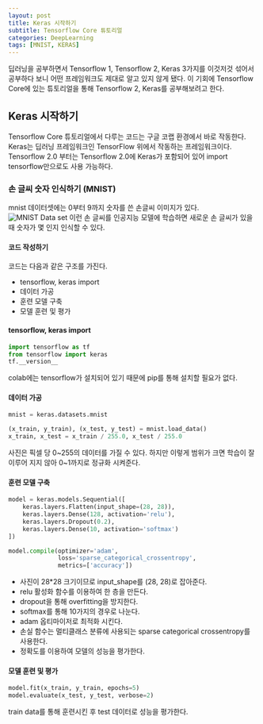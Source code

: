 ```yaml
---
layout: post
title: Keras 시작하기
subtitle: Tensorflow Core 튜토리얼
categories: DeepLearning
tags: [MNIST, KERAS]
---
```

딥러닝을 공부하면서 Tensorflow 1, Tensorflow 2, Keras 3가지를 이것저것 섞어서 공부하다 보니 어떤 프레임워크도 제대로 알고 있지 않게 됐다. 이 기회에 Tensorflow Core에 있는 튜토리얼을 통해 Tensorflow 2, Keras를 공부해보려고 한다.

## Keras 시작하기
 Tensorflow Core 튜토리얼에서 다루는 코드는 구글 코랩 환경에서 바로 작동한다. Keras는 딥러닝 프레임워크인 TensorFlow 위에서 작동하는 프레임워크이다. Tensorflow 2.0 부터는 Tensorflow 2.0에 Keras가 포함되어 있어 import tensorflow만으로도 사용 가능하다.
### 손 글씨 숫자 인식하기 (MNIST)
 mnist 데이터셋에는 0부터 9까지 숫자를 쓴 손글씨 이미지가 있다.
 ![MNIST Data set](https://storage.googleapis.com/tfds-data/visualization/fig/mnist-3.0.1.png)
 이런 손 글씨를 인공지능 모델에 학습하면 새로운 손 글씨가 있을 때 숫자가 몇 인지 인식할 수 있다.
####  코드 작성하기
 코드는 다음과 같은 구조를 가진다.
 - tensorflow, keras import
 - 데이터 가공
 - 훈련 모델 구축
 - 모델  훈련 및 평가
#### tensorflow, keras import
 ```python
 import tensorflow as tf
 from tensorflow import keras
 tf.__version__
 ```
 colab에는 tensorflow가 설치되어 있기 때문에 pip를 통해 설치할 필요가 없다.
 #### 데이터 가공
 ```python
 mnist = keras.datasets.mnist

(x_train, y_train), (x_test, y_test) = mnist.load_data()
x_train, x_test = x_train / 255.0, x_test / 255.0
```
사진은 픽셀 당 0~255의 데이터를 가질 수 있다. 하지만 이렇게 범위가 크면 학습이 잘 이루어 지지 않아 0~1까지로 정규화 시켜준다.
#### 훈련 모델 구축
```python
model = keras.models.Sequential([
	keras.layers.Flatten(input_shape=(28, 28)),
	keras.layers.Dense(128, activation='relu'),
	keras.layers.Dropout(0.2),
	keras.layers.Dense(10, activation='softmax')
])

model.compile(optimizer='adam',
			  loss='sparse_categorical_crossentropy',
			  metrics=['accuracy'])
```
- 사진이 28*28 크기이므로 input_shape를 (28, 28)로 잡아준다.
-  relu 활성화 함수를 이용하여 한 층을 만든다.
- dropout을 통해 overfitting을 방지한다.
- softmax를 통해 10가지의 경우로 나눈다.
- adam 옵티마이저로 최적화 시킨다.
- 손실 함수는 멀티클래스 분류에 사용되는 sparse categorical crossentropy를 사용한다.
- 정확도를 이용하여 모델의 성능을 평가한다.
#### 모델 훈련 및 평가
``` python
model.fit(x_train, y_train, epochs=5)
model.evaluate(x_test, y_test, verbose=2)
```
train data를 통해 훈련시킨 후 test 데이터로 성능을 평가한다.
<!--stackedit_data:
eyJoaXN0b3J5IjpbMTc4ODQwNDU3MSwxODY5MTkzMDQzLC0xMz
I1OTkwMF19
-->